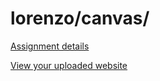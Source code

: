 # lorenzo/canvas/

[Assignment details](/homework/canvas)

[View your uploaded website](http://cfc2017.mpaulweeks.com/students/lorenzo/canvas/)
